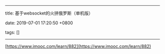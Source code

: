
---

title: 基于websocket的火拼俄罗斯（单机版）

date: 2019-07-01 17:20:50 +0800

tags: []

---
[https://www.imooc.com/learn/882](https://www.imooc.com/learn/882)

